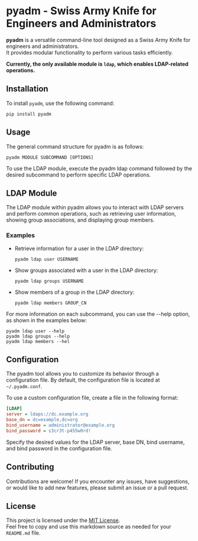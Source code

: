 # pyadm - Swiss Army Knife for Engineers and Administrators

**pyadm** is a versatile command-line tool designed as a Swiss Army Knife for engineers and administrators.\
It provides modular functionality to perform various tasks efficiently. 

**Currently, the only available module is `ldap`, which enables LDAP-related operations.**

## Installation

To install `pyadm`, use the following command:

```shell
pip install pyadm
```
## Usage
The general command structure for pyadm is as follows:
```shell
pyadm MODULE SUBCOMMAND [OPTIONS]
```
To use the LDAP module, execute the pyadm ldap command followed by the desired subcommand to perform specific LDAP operations.

## LDAP Module
The LDAP module within pyadm allows you to interact with LDAP servers and perform common operations, such as retrieving user information, showing group associations, and displaying group members.

### Examples
* Retrieve information for a user in the LDAP directory:
  ```shell
  pyadm ldap user USERNAME
  ```
* Show groups associated with a user in the LDAP directory:
  ```shell
  pyadm ldap groups USERNAME
  ```
* Show members of a group in the LDAP directory:
  ```shell
  pyadm ldap members GROUP_CN
  ```
For more information on each subcommand, you can use the --help option, as shown in the examples below:
```shell
pyadm ldap user --help
pyadm ldap groups --help
pyadm ldap members --hel
```

## Configuration
The pyadm tool allows you to customize its behavior through a configuration file. By default, the configuration file is located at `~/.pyadm.conf`.

To use a custom configuration file, create a file in the following format:
```ini
[LDAP]
server = ldaps://dc.example.org
base_dn = dc=example,dc=org
bind_username = administrator@example.org
bind_password = s3cr3t-p455w0rd!
```
Specify the desired values for the LDAP server, base DN, bind username, and bind password in the configuration file.

## Contributing
Contributions are welcome! If you encounter any issues, have suggestions, or would like to add new features, please submit an issue or a pull request.

## License
This project is licensed under the [MIT License](https://opensource.org/licenses/MIT).\
Feel free to copy and use this markdown source as needed for your `README.md` file.
